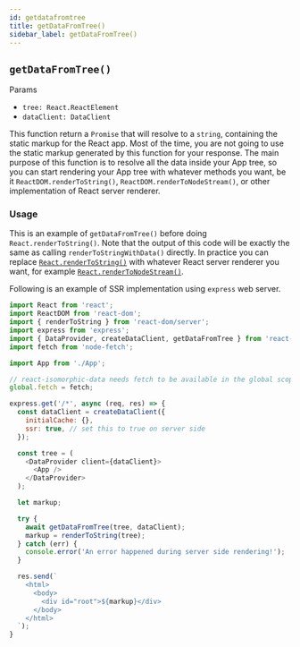 ```yaml
---
id: getdatafromtree
title: getDataFromTree()
sidebar_label: getDataFromTree()
---
```


## `getDataFromTree()`
Params
* `tree: React.ReactElement`
* `dataClient: DataClient`

This function return a `Promise` that will resolve to a `string`, containing the static markup for the React app. 
Most of the time, you are not going to use the static markup generated by this function for your response. The main purpose 
of this function is to resolve all the data inside your App tree, so you can start rendering your App tree with whatever 
methods you want, be it `ReactDOM.renderToString()`, `ReactDOM.renderToNodeStream()`, or other implementation of React
server renderer.

### Usage
This is an example of `getDataFromTree()` before doing `React.renderToString()`. Note that the output of this code will be exactly the same as calling `renderToStringWithData()` directly. In practice you can replace [`React.renderToString()`](https://reactjs.org/docs/react-dom-server.html#rendertostring) with whatever React server renderer you want, for example [`React.renderToNodeStream()`](https://reactjs.org/docs/react-dom-server.html#rendertonodestream).

Following is an example of SSR implementation using `express` web server.

```javascript
import React from 'react';
import ReactDOM from 'react-dom';
import { renderToString } from 'react-dom/server';
import express from 'express';
import { DataProvider, createDataClient, getDataFromTree } from 'react-isomorphic-data';
import fetch from 'node-fetch';

import App from './App';

// react-isomorphic-data needs fetch to be available in the global scope
global.fetch = fetch;

express.get('/*', async (req, res) => {
  const dataClient = createDataClient({
    initialCache: {},
    ssr: true, // set this to true on server side
  });

  const tree = (
    <DataProvider client={dataClient}>
      <App />
    </DataProvider>
  );

  let markup;

  try {
    await getDataFromTree(tree, dataClient);
    markup = renderToString(tree);
  } catch (err) {
    console.error('An error happened during server side rendering!');
  }

  res.send(`
    <html>
      <body>
        <div id="root">${markup}</div>
      </body>
    </html>
  `);
}
```
